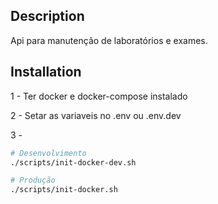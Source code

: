 ## Description

Api para manutenção de laboratórios e exames.

## Installation

1 - Ter docker e docker-compose instalado

2 - Setar as variaveis no .env ou .env.dev

3 -

```bash
# Desenvolvimento
./scripts/init-docker-dev.sh

# Produção
./scripts/init-docker.sh
```
